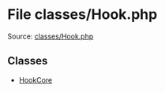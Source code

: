 File classes/Hook.php
=========

Source: [classes/Hook.php](https://github.com/PrestaShop/PrestaShop/blob/1.6.0.8/classes/Hook.php)


Classes
-------

* [HookCore](class.HookCore.md)

